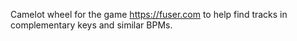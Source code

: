 Camelot wheel for the game https://fuser.com to help find tracks in complementary keys and similar BPMs.
